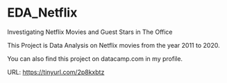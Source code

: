 # EDA_Netflix
Investigating Netflix Movies and Guest Stars in The Office

This Project is Data Analysis on Netflix movies from the year 2011 to 2020.

You can also find this project on datacamp.com  in my profile.


URL: https://tinyurl.com/2p8kxbtz
